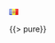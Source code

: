 <!DOCTYPE html>
<html>
<head lang="en">
    <meta charset="UTF-8">
    <title></title>
    <link href="/book_assets/css/main.css" rel="stylesheet">
</head>
<body>
<img src="/book_assets/img/flags/ad.png" />

{{> pure}}
</body>
</html>
